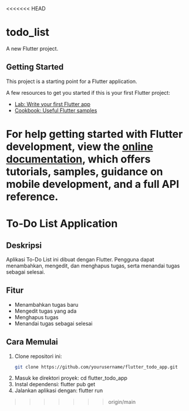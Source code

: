 <<<<<<< HEAD
# todo_list

A new Flutter project.

## Getting Started

This project is a starting point for a Flutter application.

A few resources to get you started if this is your first Flutter project:

- [Lab: Write your first Flutter app](https://docs.flutter.dev/get-started/codelab)
- [Cookbook: Useful Flutter samples](https://docs.flutter.dev/cookbook)

For help getting started with Flutter development, view the
[online documentation](https://docs.flutter.dev/), which offers tutorials,
samples, guidance on mobile development, and a full API reference.
=======
# To-Do List Application

## Deskripsi
Aplikasi To-Do List ini dibuat dengan Flutter. Pengguna dapat menambahkan, mengedit, dan menghapus tugas, serta menandai tugas sebagai selesai.

## Fitur
- Menambahkan tugas baru
- Mengedit tugas yang ada
- Menghapus tugas
- Menandai tugas sebagai selesai

## Cara Memulai
1. Clone repositori ini:
   ```bash
   git clone https://github.com/yourusername/flutter_todo_app.git
2. Masuk ke direktori proyek:
cd flutter_todo_app
3. Instal dependensi:
flutter pub get
4. Jalankan aplikasi dengan:
flutter run
>>>>>>> origin/main

